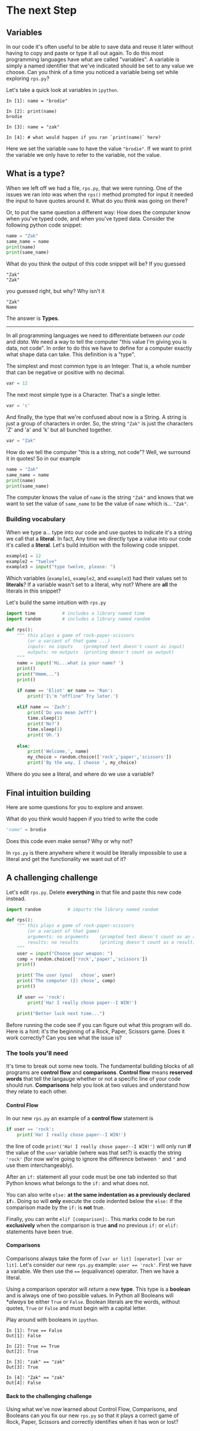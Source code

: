 # The next Step
## Variables

In our code it's often useful to be able to save data and reuse it later without having
to copy and paste or type it all out again. To do this most programming languages have
what are called "variables". A variable is simply a named identifier that we've indicated
should be set to any value we choose. Can you think of a time you noticed a variable being
set while exploring `rps.py`?

Let's take a quick look at variables in `ipython`.

```
In [1]: name = "brodie"

In [2]: print(name)
brodie

In [3]: name = "zak"

In [4]: # what would happen if you ran `print(name)` here?
```

Here we set the variable `name` to have the value `"brodie"`. If we want to print
the variable we only have to refer to the variable, not the value.

## What is a type?

When we left off we had a file, `rps.py`, that we were running. One of the issues we ran
into was when the `rps()` method prompted for input it needed the input to have quotes
around it. What do you think was going on there?

Or, to put the same question a different way: How does the computer know when you've typed
code, and when you've typed data. Consider the following python code snippet:

```python
name = "Zak"
same_name = name
print(name)
print(same_name)
```

What do you think the output of this code snippet will be? If you guessed
```
"Zak"
"Zak"
```

you guessed right, but why? Why isn't it
```
"Zak"
Name
```

The answer is **Types**.

___

In all programming languages we need to differentiate between *our code* and *data*.
We need a way to tell the computer "this value I'm giving you is data, not code".
In order to do this we have to define for a computer exactly what shape data can take.
This definition is a "type". 

The simplest and most common type is an Integer. That is, a whole number that can be 
negative or positive with no decimal. 

```python
var = 12
```

The next most simple type is a Character. That's a single letter. 

```python
var = 'c'
```

And finally, the type that we're confused about now is a String. A string 
is just a group of characters in order. So, the string `"Zak"` is just the 
characters 'Z' and 'a' and 'k' but all bunched together.

```python
var = "Zak"
```

How do we tell the computer "this is a string, not code"? Well, we surround it in
quotes! So in our example

```python
name = "Zak"
same_name = name
print(name)
print(same_name)
```

The computer knows the value of `name` is the string `"Zak"` and knows that we want to
set the value of `same_name` to be the value of `name` which is... `"Zak"`.

### Building vocabulary

When we type a... type into our code and use quotes to indicate it's a string we call
that a **literal**. In fact, Any time we directly type a value into our code it's called
a **literal**. Let's build intuition with the following code snippet.

```python
example1 = 12
example2 = "twelve"
example3 = input("type twelve, please: ")
```

Which variables (`example1`, `example2`, and `example3`) had their values set to **literals**?
If a variable wasn't set to a literal, why not? Where are **all** the literals in this snippet?

Let's build the same intuition with `rps.py`

```python
import time          # includes a library named time
import random        # includes a library named random

def rps():
    """ this plays a game of rock-paper-scissors
        (or a variant of that game ...)
        inputs: no inputs    (prompted text doesn't count as input)
        outputs: no outputs  (printing doesn't count as output)
    """
    name = input('Hi...what is your name? ')
    print()
    print("Hmmm...")
    print()

    if name == 'Eliot' or name == 'Ran':
        print('I\'m "offline" Try later.')
        
    elif name == 'Zach':
        print('Do you mean Jeff?')
        time.sleep(1)
        print('No?')
        time.sleep(1)
        print('Oh.')
        
    else:
        print('Welcome,', name)
        my_choice = random.choice(['rock','paper','scissors'])
        print('By the way, I choose ', my_choice)
```

Where do you see a literal, and where do we use a variable?

## Final intuition building

Here are some questions for you to explore and answer.

What do you think would happen if you tried to write the code
```python
"name" = brodie
```

Does this code even make sense? Why or why not?

In `rps.py` is there anywhere where it would be literally impossible to use a literal and
get the functionality we want out of it?

## A challenging challenge

Let's edit `rps.py`. Delete **everything** in that file and paste this new code instead.
```python
import random          # imports the library named random

def rps():
    """ this plays a game of rock-paper-scissors
        (or a variant of that game)
        arguments: no arguments    (prompted text doesn't count as an argument)
        results: no results        (printing doesn't count as a result)
    """
    user = input("Choose your weapon: ")
    comp = random.choice(['rock','paper','scissors'])
    print()

    print('The user (you)   chose', user)
    print('The computer (I) chose', comp)
    print()

    if user == 'rock':
        print('Ha! I really chose paper--I WIN!')

    print("Better luck next time...")
```

Before running the code see if you can figure out what this program will do. Here is a hint:
it's the beginning of a Rock, Paper, Scissors game. Does it work correctly? Can you see what
the issue is?

### The tools you'll need

It's time to break out some new tools. The fundamental building blocks of all programs are
**control flow** and **comparisons**. **Control flow** means **reserved words** that tell the
langauge whether or not a specific line of your code should run. **Comparisons** help you
look at two values and understand how they relate to each other.

#### Control Flow

In our new `rps.py` an example of a **control flow** statement is
```python
if user == 'rock':
    print('Ha! I really chose paper--I WIN!')
```

the line of code `print('Ha! I really chose paper--I WIN!')` will only run **if**
the value of the `user` variable (where was that set?) is exactly the string `'rock'`
(for now we're going to ignore the difference between `'` and `"` and use them
interchangeably).

After an `if:` statement all your code must be one tab indented so that Python
knows what belongs to the `if:` and what does not.

You can also write `else:` **at the same indentation as a previously declared `if:`**.
Doing so will **only** execute the code indented below the `else:` if the comparison
made by the `if:` is **not** true.

Finally, you can write `elif [comparison]:`. This marks code to be run **exclusively**
when the comparison is true **and** no previous `if:` or `elif:` statements have been
true.

#### Comparisons

Comparisons always take the form of `[var or lit] [operator] [var or lit]`.
Let's consider our new `rps.py` example: `user == 'rock'`. First we have a
variable. We then use the `==` (equalivance) operator. Then we have a literal.

Using a comparison operator will *return* a new **type**. This type is a **boolean**
and is always one of two possible values. In Python all Booleans will **always* be either
`True` or `False`. Boolean literals are the words, without quotes, `True` or `False` and
must begin with a capital letter.

Play around with booleans in `ipython`.
```
In [1]: True == False
Out[1]: False

In [2]: True == True
Out[2]: True

In [3]: "zak" == "zak"
Out[3]: True

In [4]: "Zak" == "zak"
Out[4]: False
```

#### Back to the challenging challenge

Using what we've now learned about Control Flow, Comparisons, and Booleans
can you fix our new `rps.py` so that it plays a correct game of Rock, Paper,
Scissors and correctly identifies when it has won or lost?

